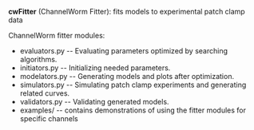 **cwFitter** (ChannelWorm Fitter): fits models to experimental patch clamp data

ChannelWorm fitter modules:

* evaluators.py -- Evaluating parameters optimized by searching algorithms.
* initiators.py -- Initializing needed parameters.
* modelators.py -- Generating models and plots after optimization.
* simulators.py -- Simulating patch clamp experiments and generating related curves.
* validators.py -- Validating generated models.
* examples/ -- contains demonstrations of using the fitter modules for specific channels
